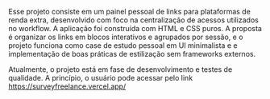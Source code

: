 Esse projeto consiste em um painel pessoal de links para plataformas de renda extra, desenvolvido com foco na centralização de acessos utilizados no workflow. A aplicação foi construída com HTML e CSS puros. A proposta é organizar os links em blocos interativos e agrupados por sessão, e o projeto funciona como case de estudo pessoal em UI minimalista e e implementação de boas práticas de estilização sem frameworks externos. 

Atualmente, o projeto está em fase de desenvolvimento e testes de qualidade. A princípio, o usuário pode acessar pelo link https://surveyfreelance.vercel.app/
